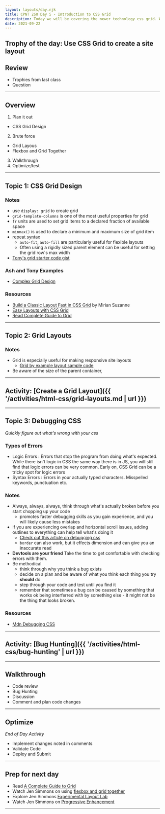```yaml
---
layout: layouts/day.njk
title: CPNT 260 Day 5 - Introduction to CSS Grid
description: Today we will be covering the newer technology css grid. We will implement basic grid designs. We will also be practicing debugging strategies for CSS that will also be useful when coding in JS and other languages.
date: 2021-09-22
---
```

## Trophy of the day: Use CSS Grid to create a site layout

## Review
- Trophies from last class
- Question

---
## Overview
1. Plan it out
  - CSS Grid Design
2. Brute force
  - Grid Layous
  - Flexbox and Grid Together
3. Walkthrough
4. Optimize/test

---
## Topic 1: CSS Grid Design

### Notes
- use `display: grid` to create grid
- `grid-template-columns` is one of the most useful properties for grid
- `fr` units are used to set grid items to a declared fraction of available space
- `minmax()` is used to declare a minimum and maximum size of grid item
- [repeat syntax](https://developer.mozilla.org/en-US/docs/Web/CSS/repeat())
  - `auto-fit`, `auto-fill` are particularly useful for flexible layouts
  - Often using a rigidly sized parent element can be useful for setting the grid row's max width
- [Tony's grid starter code gist](https://gist.github.com/acidtone/d946ea7147e60568d7f8262b5e7be449)
### Ash and Tony Examples
- [Complex Grid Design](https://codepen.io/ashlyn-knox/pen/eYWbdZV)
### Resources
- [Build a Classic Layout Fast in CSS Grid](https://youtu.be/KOvGeFUHAC0) by Mirian Suzanne
- [Easy Layouts with CSS Grid](https://youtu.be/tFKrK4eAiUQ)
- [Read Complete Guide to Grid](https://css-tricks.com/snippets/css/complete-guide-grid/)

---
## Topic 2: Grid Layouts

### Notes
- Grid is especially useful for making responsive site layouts
  - [Grid by example layout sample code](https://gridbyexample.com/patterns/)
- Be aware of the size of the parent container, 

---
## Activity: [Create a Grid Layout]({{ '/activities/html-css/grid-layouts.md | url }})

--- 
## Topic 3: Debugging CSS
_Quickly figure out what's wrong with your css_

### Types of Errors
- Logic Errors
  : Errors that stop the program from doing what's expected. While there isn't logic in CSS the same way there is in JS, you will still find that logic errors can be very common. Early on, CSS Grid can be a tricky spot for logic errors
- Syntax Errors
  : Errors in your actually typed characters. Misspelled keywords, punctuation etc.

### Notes
- Always, always, always, think through what's actually broken before you start chopping up your code
  - promotes faster debugging skills as you gain experience, and you will likely cause less mistakes
- If you are experiencing overlap and horizontal scroll issues, adding outlines to everything can help tell what's doing it
  - [Check out this article on debugging css](https://rohitgulam.hashnode.dev/the-best-way-to-debug-css-code)
  - `border` can also work, but it effects dimension and can give you an inaccurate read
- **Devtools are your friend** Take the time to get comfortable with checking errors with them.
- Be methodical
  - think through why you think a bug exists
  - decide on a plan and be aware of what you think each thing you try **should** do
  - step through your code and test until you find it
  - remember that sometimes a bug can be caused by something that works ok being interferred with by something else - it might not be the thing that looks broken.

### Resources
- [Mdn Debugging CSS](https://developer.mozilla.org/en-US/docs/Learn/CSS/Building_blocks/Debugging_CSS)
---
## Activity: [Bug Hunting]({{ '/activities/html-css/bug-hunting' | url }})
---
## Walkthrough
- Code review
- Bug Hunting
- Discussion
- Comment and plan code changes

---
## Optimize
_End of Day Activity_
- Implement changes noted in comments
- Validate Code
- Deploy and Submit

---
## Prep for next day
- Read [A Complete Guide to Grid](https://css-tricks.com/snippets/css/complete-guide-gri) 
- Watch Jen Simmons on using [flexbox and grid together](https://www.youtube.com/watch?v=dQHtT47eH0M)
- Explore Jen Simmons [Experimental Layout Lab](https://labs.jensimmons.com/)
- Watch Jen Simmons on [Progressive Enhancement](https://www.youtube.com/watch?v=u00FY9vADfQ)
---
